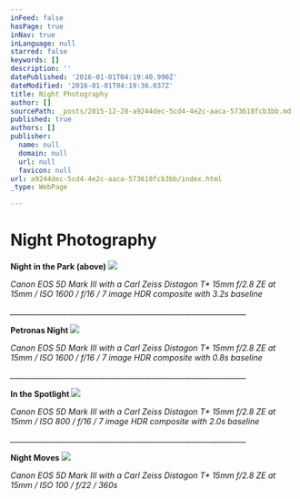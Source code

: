```yaml
---
inFeed: false
hasPage: true
inNav: true
inLanguage: null
starred: false
keywords: []
description: ''
datePublished: '2016-01-01T04:19:40.990Z'
dateModified: '2016-01-01T04:19:36.037Z'
title: Night Photography
author: []
sourcePath: _posts/2015-12-28-a9244dec-5cd4-4e2c-aaca-573618fcb3bb.md
published: true
authors: []
publisher:
  name: null
  domain: null
  url: null
  favicon: null
url: a9244dec-5cd4-4e2c-aaca-573618fcb3bb/index.html
_type: WebPage

---
```

# **Night Photography**

**Night in the Park (above)**
![](https://s3-us-west-2.amazonaws.com/the-grid-img/p/729eb98bbff2468272ad5524cdf6f1662bf14931.jpg)

_Canon EOS 5D Mark III with a Carl Zeiss Distagon T\* 15mm f/2.8 ZE at 15mm / ISO 1600 / f/16 / 7 image HDR composite with 3.2s baseline_

_\_\_\_\_\_\_\_\_\_\_\_\_\_\_\_\_\_\_\_\_\_\_\_\_\_\_\_\_\_\_\_\_\_\_\_\_\_\_\_\_\_\_\_\_\_\_\_\_\_\_\_\_\_\_\_\_\_\_\_\_\_\_\_\_\__

**Petronas Night**
![](https://s3-us-west-2.amazonaws.com/the-grid-img/p/feae11f1d1cbde0cc80b306ffe3fa5ccefed3b82.jpg)

_Canon EOS 5D Mark III with a Carl Zeiss Distagon T\* 15mm f/2.8 ZE at 15mm / ISO 1600 / f/16 / 7 image HDR composite with 0.8s baseline_

_\_\_\_\_\_\_\_\_\_\_\_\_\_\_\_\_\_\_\_\_\_\_\_\_\_\_\_\_\_\_\_\_\_\_\_\_\_\_\_\_\_\_\_\_\_\_\_\_\_\_\_\_\_\_\_\_\_\_\_\_\_\_\_\_\__

**In the Spotlight**
![](https://s3-us-west-2.amazonaws.com/the-grid-img/p/cadeda40142a780748c08c49b89ac7de5f03440d.jpg)

_Canon EOS 5D Mark III with a Carl Zeiss Distagon T\* 15mm f/2.8 ZE at 15mm / ISO 800 / f/16 / 7 image HDR composite with 2.0s baseline_

_\_\_\_\_\_\_\_\_\_\_\_\_\_\_\_\_\_\_\_\_\_\_\_\_\_\_\_\_\_\_\_\_\_\_\_\_\_\_\_\_\_\_\_\_\_\_\_\_\_\_\_\_\_\_\_\_\_\_\_\_\_\_\_\_\__

**Night Moves**
![](https://the-grid-user-content.s3-us-west-2.amazonaws.com/252aa74d-c638-4aee-8112-fc47fabd5a32.jpg)

_Canon EOS 5D Mark III with a Carl Zeiss Distagon T\* 15mm f/2.8 ZE at 15mm / ISO 100 / f/22 / 360s_